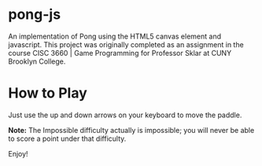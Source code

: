 pong-js
=======

An implementation of Pong using the HTML5 canvas element and javascript. This project was originally completed as an assignment in the course CISC 3660 | Game Programming for Professor Sklar at CUNY Brooklyn College.

# How to Play

Just use the up and down arrows on your keyboard to move the paddle.

**Note:** The Impossible difficulty actually is impossible; you will never be able to score a point under that difficulty.

Enjoy!
